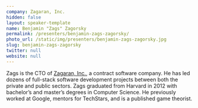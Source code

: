 ```yaml
---
company: Zagaran, Inc.
hidden: false
layout: speaker-template
name: Benjamin "Zags" Zagorsky
permalink: /presenters/benjamin-zags-zagorsky/
photo_url: /static/img/presenters/benjamin-zags-zagorsky.jpg
slug: benjamin-zags-zagorsky
twitter: null
website: null
---
```


Zags is the CTO of [Zagaran, Inc.](https://zagaran.com), a contract software company. He has led dozens of full-stack software development projects between both the private and public sectors. Zags graduated from Harvard in 2012 with bachelor’s and master’s degrees in Computer Science. He previously worked at Google, mentors for TechStars, and is a published game theorist.
